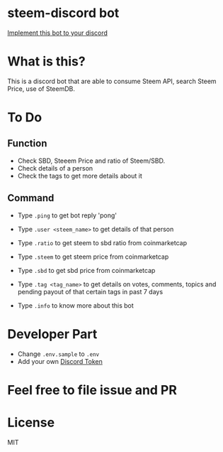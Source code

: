 # steem-discord bot

[Implement this bot to your discord](https://discordapp.com/oauth2/authorize?&client_id=396821745840947211&scope=bot&permissions=0)

# What is this?

This is a discord bot that are able to consume Steem API, search Steem Price, use of SteemDB.

# To Do

## Function

* Check SBD, Steeem Price and ratio of Steem/SBD.
* Check details of a person
* Check the tags to get more details about it

## Command

* Type `.ping` to get bot reply 'pong'

* Type `.user <steem_name>` to get details of that person

* Type `.ratio` to get steem to sbd ratio from coinmarketcap

* Type `.steem` to get steem price from coinmarketcap

* Type `.sbd` to get sbd price from coinmarketcap

* Type `.tag <tag_name>` to get details on votes, comments, topics and pending payout of that certain tags in past 7 days

* Type `.info` to know more about this bot

# Developer Part

* Change `.env.sample` to `.env`
* Add your own [Discord Token](https://github.com/reactiflux/discord-irc/wiki/Creating-a-discord-bot-&-getting-a-token)

# Feel free to file issue and PR

# License

MIT
